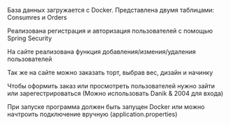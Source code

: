 База данных загружается с Docker. Представлена двумя таблицами: Consumres и Orders

Реализована регистрация и авторизация пользователей с помощью Spring Security

На сайте реализована функция добавления/измения/удаления пользователей

Так же на сайте можно заказать торт, выбрав вес, дизайн и начинку

Чтобы оформить заказ или просмотреть пользователей нужно зайти или зарегестрироваться (Можно использовать Danik & 2004 для входа)

При запуске программа должен быть запущен Docker или можно начтроить подключение вручную (application.properties)
